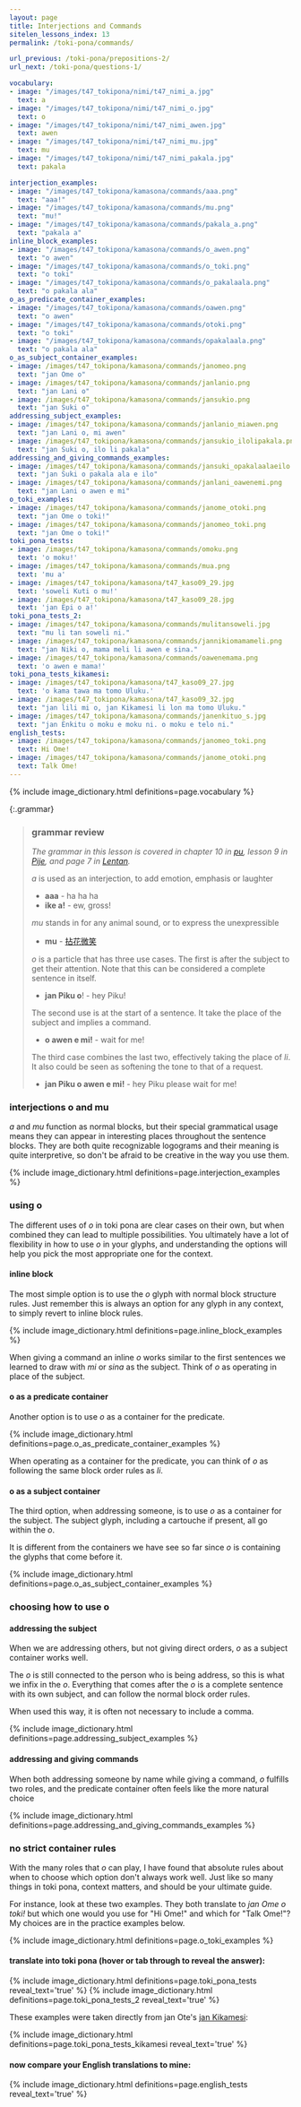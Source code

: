 ```yaml
---
layout: page
title: Interjections and Commands
sitelen_lessons_index: 13
permalink: /toki-pona/commands/

url_previous: /toki-pona/prepositions-2/
url_next: /toki-pona/questions-1/

vocabulary:
- image: "/images/t47_tokipona/nimi/t47_nimi_a.jpg"
  text: a
- image: "/images/t47_tokipona/nimi/t47_nimi_o.jpg"
  text: o
- image: "/images/t47_tokipona/nimi/t47_nimi_awen.jpg"
  text: awen
- image: "/images/t47_tokipona/nimi/t47_nimi_mu.jpg"
  text: mu
- image: "/images/t47_tokipona/nimi/t47_nimi_pakala.jpg"
  text: pakala

interjection_examples:
- image: "/images/t47_tokipona/kamasona/commands/aaa.png"
  text: "aaa!"
- image: "/images/t47_tokipona/kamasona/commands/mu.png"
  text: "mu!"
- image: "/images/t47_tokipona/kamasona/commands/pakala_a.png"
  text: "pakala a"
inline_block_examples:
- image: "/images/t47_tokipona/kamasona/commands/o_awen.png"
  text: "o awen"
- image: "/images/t47_tokipona/kamasona/commands/o_toki.png"
  text: "o toki"
- image: "/images/t47_tokipona/kamasona/commands/o_pakalaala.png"
  text: "o pakala ala"
o_as_predicate_container_examples:
- image: "/images/t47_tokipona/kamasona/commands/oawen.png"
  text: "o awen"
- image: "/images/t47_tokipona/kamasona/commands/otoki.png"
  text: "o toki"
- image: "/images/t47_tokipona/kamasona/commands/opakalaala.png"
  text: "o pakala ala"
o_as_subject_container_examples:
- image: /images/t47_tokipona/kamasona/commands/janomeo.png
  text: "jan Ome o"
- image: /images/t47_tokipona/kamasona/commands/janlanio.png
  text: "jan Lani o"
- image: /images/t47_tokipona/kamasona/commands/jansukio.png
  text: "jan Suki o"
addressing_subject_examples:
- image: /images/t47_tokipona/kamasona/commands/janlanio_miawen.png
  text: "jan Lani o, mi awen"
- image: /images/t47_tokipona/kamasona/commands/jansukio_ilolipakala.png
  text: "jan Suki o, ilo li pakala"
addressing_and_giving_commands_examples:
- image: /images/t47_tokipona/kamasona/commands/jansuki_opakalaalaeilo.png
  text: "jan Suki o pakala ala e ilo"
- image: /images/t47_tokipona/kamasona/commands/janlani_oawenemi.png
  text: "jan Lani o awen e mi"
o_toki_examples:
- image: /images/t47_tokipona/kamasona/commands/janome_otoki.png
  text: "jan Ome o toki!"
- image: /images/t47_tokipona/kamasona/commands/janomeo_toki.png
  text: "jan Ome o toki!"
toki_pona_tests:
- image: /images/t47_tokipona/kamasona/commands/omoku.png
  text: 'o moku!'
- image: /images/t47_tokipona/kamasona/commands/mua.png
  text: 'mu a'
- image: /images/t47_tokipona/kamasona/t47_kaso09_29.jpg
  text: 'soweli Kuti o mu!'
- image: /images/t47_tokipona/kamasona/t47_kaso09_28.jpg
  text: 'jan Epi o a!'
toki_pona_tests_2:
- image: /images/t47_tokipona/kamasona/commands/mulitansoweli.jpg
  text: "mu li tan soweli ni."
- image: /images/t47_tokipona/kamasona/commands/jannikiomamameli.png
  text: "jan Niki o, mama meli li awen e sina."
- image: /images/t47_tokipona/kamasona/commands/oawenemama.png
  text: 'o awen e mama!'
toki_pona_tests_kikamesi:
- image: /images/t47_tokipona/kamasona/t47_kaso09_27.jpg
  text: 'o kama tawa ma tomo Uluku.'
- image: /images/t47_tokipona/kamasona/t47_kaso09_32.jpg 
  text: "jan lili mi o, jan Kikamesi li lon ma tomo Uluku."
- image: /images/t47_tokipona/kamasona/commands/janenkituo_s.jpg
  text: "jan Enkitu o moku e moku ni. o moku e telo ni."
english_tests:
- image: /images/t47_tokipona/kamasona/commands/janomeo_toki.png
  text: Hi Ome!
- image: /images/t47_tokipona/kamasona/commands/janome_otoki.png
  text: Talk Ome!
---
```


{% include image_dictionary.html definitions=page.vocabulary %}

{:.grammar}
>### grammar review
>
>_The grammar in this lesson is covered in chapter 10 in [pu](https://www.amazon.com/dp/B012M1RLXS), lesson 9 in [Pije](https://en.wikibooks.org/wiki/Updated_jan_Pije%27s_lessons), and page 7 in [Lentan](https://devurandom.xyz/tokipona/)._
>
> _a_ is used as an interjection, to add emotion, emphasis or laughter
> 
>* __aaa__ - ha ha ha
>* __ike a!__ - ew, gross!
>
> _mu_ stands in for any animal sound, or to express the unexpressible
>
>* __mu__ - [拈花微笑](https://en.wikipedia.org/wiki/Flower_Sermon)
>
> _o_ is a particle that has three use cases.  The first is after the subject to get their attention. Note that this can be considered a complete sentence in itself.
>
>* __jan Piku o__! - hey Piku!
>
>The second use is at the start of a sentence. It take the place of the subject and implies a command.
>
>* __o awen e mi!__ - wait for me!
>
>The third case combines the last two, effectively taking the place of _li_. It also could be seen as softening the tone to that of a request.
>
>* __jan Piku o awen e mi!__ - hey Piku please wait for me!

### interjections o and mu

_a_ and _mu_ function as normal blocks, but their special grammatical usage means they can appear in interesting places throughout the sentence blocks.  They are both quite recognizable logograms and their meaning is quite interpretive, so don't be afraid to be creative in the way you use them.

{% include image_dictionary.html definitions=page.interjection_examples %}

### using o

The different uses of _o_ in toki pona are clear cases on their own, but when combined they can lead to multiple possibilities. You ultimately have a lot of flexibility in how to use _o_ in your glyphs, and understanding the options will help you pick the most appropriate one for the context.

#### inline block

The most simple option is to use the _o_ glyph with normal block structure rules. Just remember this is always an option for any glyph in any context, to simply revert to inline block rules.

{% include image_dictionary.html definitions=page.inline_block_examples %}

When giving a command an inline _o_ works similar to the first sentences we learned to draw with _mi_ or _sina_ as the subject. Think of _o_ as operating in place of the subject.

#### o as a predicate container

Another option is to use _o_ as a container for the predicate.

{% include image_dictionary.html definitions=page.o_as_predicate_container_examples %}

When operating as a container for the predicate, you can think of _o_ as following the same block order rules as _li_.

#### o as a subject container

The third option, when addressing someone, is to use _o_ as a container for the subject. The subject glyph, including a cartouche if present, all go within the _o_.

It is different from the containers we have see so far since _o_ is containing the glyphs that come before it.

{% include image_dictionary.html definitions=page.o_as_subject_container_examples %}

<!-- Later on we will see one one other container, _la_, that reverses the block order rules in this way. These exceptions shouldn't be too hard to get used to.  Just remember that the _o_ refers to this subject so the subject rests inside the _o_, just as prepositions refer to the direct objects they contain.
 -->

### choosing how to use o

#### addressing the subject

When we are addressing others, but not giving direct orders, _o_ as a subject container works well.

The _o_ is still connected to the person who is being address, so this is what we infix in the _o_. Everything that comes after the _o_ is a complete sentence with its own subject, and can follow the normal block order rules.

When used this way, it is often not necessary to include a comma.

{% include image_dictionary.html definitions=page.addressing_subject_examples %} 

#### addressing and giving commands

When both addressing someone by name while giving a command, _o_ fulfills two roles, and the predicate container often feels like the more natural choice

{% include image_dictionary.html definitions=page.addressing_and_giving_commands_examples %}

### no strict container rules

With the many roles that _o_ can play, I have found that absolute rules about when to choose which option don't always work well. Just like so many things in toki pona, context matters, and should be your ultimate guide.  

For instance, look at these two examples. They both translate to _jan Ome o toki!_ but which one would you use for "Hi Ome!" and which for "Talk Ome!"? My choices are in the practice examples below.

{% include image_dictionary.html definitions=page.o_toki_examples %}

#### translate into toki pona (hover or tab through to reveal the answer):

{% include image_dictionary.html definitions=page.toki_pona_tests reveal_text='true' %}
{% include image_dictionary.html definitions=page.toki_pona_tests_2 reveal_text='true' %}

These examples were taken directly from jan Ote's [jan Kikamesi](http://tokipl.wikidot.com/tptext:jan-kikamesi-1):

{% include image_dictionary.html definitions=page.toki_pona_tests_kikamesi reveal_text='true' %}

#### now compare your English translations to mine:

{% include image_dictionary.html definitions=page.english_tests reveal_text='true' %}

